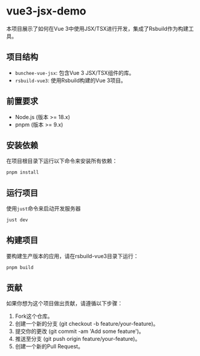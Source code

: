 # vue3-jsx-demo

本项目展示了如何在Vue 3中使用JSX/TSX进行开发，集成了Rsbuild作为构建工具。

## 项目结构
- `bunchee-vue-jsx`: 包含Vue 3 JSX/TSX组件的库。
- `rsbuild-vue3`: 使用Rsbuild构建的Vue 3项目。

## 前置要求
- Node.js (版本 >= 18.x)
- pnpm (版本 >= 9.x)

## 安装依赖
在项目根目录下运行以下命令来安装所有依赖：

```bash
pnpm install
```

## 运行项目

使用`just`命令来启动开发服务器

```bash
just dev
```

## 构建项目

要构建生产版本的应用，请在rsbuild-vue3目录下运行：

```bash
pnpm build
```

## 贡献

如果你想为这个项目做出贡献，请遵循以下步骤：

1. Fork这个仓库。
2. 创建一个新的分支 (git checkout -b feature/your-feature)。
3. 提交你的更改 (git commit -am 'Add some feature')。
4. 推送至分支 (git push origin feature/your-feature)。
5. 创建一个新的Pull Request。